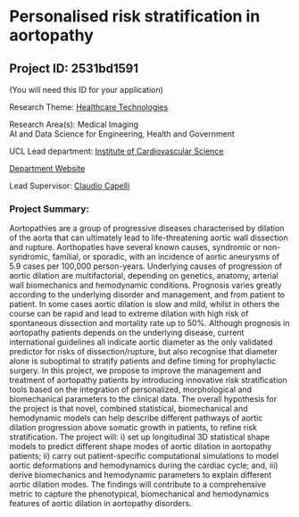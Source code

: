 # Personalised risk stratification in aortopathy

## Project ID: **2531bd1591**
(You will need this ID for your application)

Research Theme: [Healthcare Technologies](../themes/healthcare-technologies.md)

Research Area(s):
Medical Imaging<br />AI and Data Science for Engineering, Health and Government

UCL Lead department: [Institute of Cardiovascular Science](../departments/institute-of-cardiovascular-science.md)

[Department Website](https://www.ucl.ac.uk/cardiovascular/ucl-institute-cardiovascular-science)

Lead Supervisor: [Claudio Capelli](https://profiles.ucl.ac.uk/23936)

### Project Summary:

Aortopathies are a group of progressive diseases characterised by dilation of the aorta that can ultimately lead to life-threatening aortic wall dissection and rupture. Aorthopaties have several known causes, syndromic or non-syndromic, familial, or sporadic, with an incidence of aortic aneurysms of 5.9 cases per 100,000 person-years. Underlying causes of progression of aortic dilation are multifactorial, depending on genetics, anatomy, arterial wall biomechanics and hemodynamic conditions. Prognosis varies greatly according to the underlying disorder and management, and from patient to patient. In some cases aortic dilation is slow and mild, whilst in others the course can be rapid and lead to extreme dilation with high risk of spontaneous dissection and mortality rate up to 50%. Although prognosis in aortopathy patients depends on the underlying disease, current international guidelines all indicate aortic diameter as the only validated predictor for risks of dissection/rupture, but also recognise that diameter alone is suboptimal to stratify patients and define timing for prophylactic surgery. 
In this project, we propose to improve the management and treatment of aortopathy patients by introducing innovative risk stratification tools based on the integration of personalized, morphological and biomechanical parameters to the clinical data. The overall hypothesis for the project is that novel, combined statistical, biomechanical and hemodynamic models can help describe different pathways of aortic dilation progression above somatic growth in patients, to refine risk stratification. The project will: i) set up longitudinal 3D statistical shape models to predict different shape modes of aortic dilation in aortopathy patients; ii) carry out patient-specific computational simulations to model aortic deformations and hemodynamics during the cardiac cycle; and, iii) derive biomechanics and hemodynamic parameters to explain different aortic dilation modes. 
The findings will contribute to a comprehensive metric to capture the phenotypical, biomechanical and hemodynamics features of aortic dilation in aortopathy disorders.
